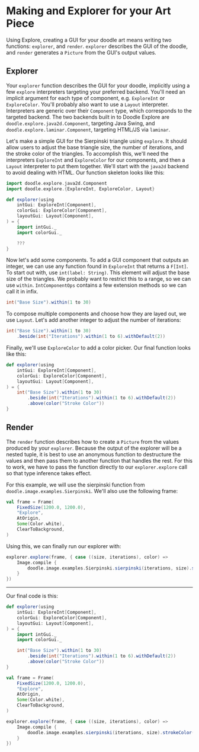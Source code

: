 # Making and Explorer for your Art Piece

Using Explore, creating a GUI for your doodle art means writing
two functions: `explorer`, and `render`. `explorer` describes the
GUI of the doodle, and `render` generates a `Picture` from the GUI's
output values.

## Explorer

Your `explorer` function describes the GUI for your doodle, implicitly using
a few `explore` interpreters targeting your preferred backend. You'll need
an implicit argument for each type of component, e.g. `ExploreInt` or `ExploreColor`.
You'll probably also want to use a `Layout` interpreter. Interpreters are generic
over their `Component` type, which corresponds to the targeted backend. The two
backends built in to Doodle Explore are `doodle.explore.java2d.Component`, targeting
Java Swing, and `doodle.explore.laminar.Component`, targeting HTML/JS via `laminar`.

Let's make a simple GUI for the Sierpinski triangle using `explore`. It should allow
users to adjust the base triangle size, the number of iterations, and the stroke color
of the triangles. To accomplish this, we'll need the interpreters `ExploreInt` and `ExploreColor`
for our components, and then a `Layout` interpreter to put them together. We'll start with the
`java2d` backend to avoid dealing with HTML. Our function skeleton looks like this:

```scala
import doodle.explore.java2d.Component
import doodle.explore.{ExploreInt, ExploreColor, Layout}

def explorer(using
    intGui: ExploreInt[Component],
    colorGui: ExploreColor[Component],
    layoutGui: Layout[Component],
) = {
    import intGui._
    import colorGui._

    ???
}
```

Now let's add some components. To add a GUI component that outputs an
integer, we can use any function found in `ExploreInt` that returns a `F[Int]`.
To start out with, use `int(label: String)`. This element will adjust the
base size of the triangles. We probably want to restrict this to a range,
so we can use `within`. `IntComponentOps` contains a few extension methods
so we can call it in infix.

```scala
int("Base Size").within(1 to 30)
```

To compose multiple components and choose how they are layed out, we use
`Layout`. Let's add another integer to adjust the number of iterations:

```scala
int("Base Size").within(1 to 30) 
    .beside(int("Iterations").within(1 to 6).withDefault(2))
```

Finally, we'll use `ExploreColor` to add a color picker. Our final function
looks like this:
```scala
def explorer(using
    intGui: ExploreInt[Component],
    colorGui: ExploreColor[Component],
    layoutGui: Layout[Component],
) = {
    int("Base Size").within(1 to 30) 
        .beside(int("Iterations").within(1 to 6).withDefault(2))
        .above(color("Stroke Color"))
}
```

## Render

The `render` function describes how to create a `Picture` from the values
produced by your `explorer`. Because the output of the explorer will be
a nested tuple, it is best to use an anonymous function to destructure
the values and then pass them to another function that handles the rest.
For this to work, we have to pass the function directly to our `explorer.explore`
call so that type inference takes effect.

For this example, we will use the sierpinski function from `doodle.image.examples.Sierpinski`.
We'll also use the following frame: 

```scala
val frame = Frame(
    FixedSize(1200.0, 1200.0),
    "Explore",
    AtOrigin,
    Some(Color.white),
    ClearToBackground,
)
```

Using this, we can finally run our explorer with:

```scala
explorer.explore(frame, { case ((size, iterations), color) =>
    Image.compile {
        doodle.image.examples.Sierpinski.sierpinski(iterations, size).strokeColor(color)
    }
})
```

___

Our final code is this:
    
```scala
def explorer(using
    intGui: ExploreInt[Component],
    colorGui: ExploreColor[Component],
    layoutGui: Layout[Component],
) = {
    import intGui._
    import colorGui._

    int("Base Size").within(1 to 30) 
        .beside(int("Iterations").within(1 to 6).withDefault(2))
        .above(color("Stroke Color"))
}

val frame = Frame(
    FixedSize(1200.0, 1200.0),
    "Explore",
    AtOrigin,
    Some(Color.white),
    ClearToBackground,
)

explorer.explore(frame, { case ((size, iterations), color) =>
    Image.compile {
        doodle.image.examples.sierpinski(iterations, size).strokeColor(color)
    }
})
```
